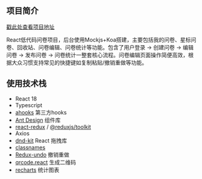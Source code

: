 ## 项目简介

[戳此处查看项目地址](https://gitee.com/guitarher/react-low-code)

React低代码问卷项目，后台使用Mockjs+Koa搭建，主要包括我的问卷、星标问卷、回收站、问卷编辑、问卷统计等功能。包含了用户登录 -> 创建问卷 -> 编辑问卷 -> 发布问卷 -> 问卷统计一整套核心流程。问卷编辑页面操作简便高效，根据大众习惯支持常见的快捷键如复制粘贴/撤销重做等功能。

## 使用技术栈

- React 18
- Typescript
- [ahooks](https://ahooks.js.org/zh-CN/hooks/use-request/index) 第三方hooks
- [Ant Design](https://ant.design/components/button-cn/) 组件库
- [react-redux](https://www.npmjs.com/package/react-redux) / [@reduxjs/toolkit](https://www.npmjs.com/package/@reduxjs/toolkit)
- Axios
- [dnd-kit](https://www.npmjs.com/package/@dnd-kit/core) React 拖拽库
- [classnames](https://www.npmjs.com/package/classnames)
- [Redux-undo](https://www.npmjs.com/package/redux-undo/v/0.6.1) 撤销重做
- [qrcode.react](https://www.npmjs.com/package/qrcode.react) 生成二维码
- [recharts](https://www.npmjs.com/package/recharts) 统计图表